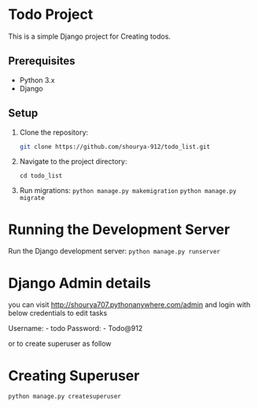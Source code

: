 # Todo Project

This is a simple Django project for Creating todos.

## Prerequisites

- Python 3.x
- Django

## Setup

1. Clone the repository:

   ```bash
   git clone https://github.com/shourya-912/todo_list.git

2. Navigate to the project directory:
   
   `cd todo_list`
   
   
3. Run migrations:
   `python manage.py makemigration`
   `python manage.py migrate`
   
# Running the Development Server

Run the Django development server:
   `python manage.py runserver`

# Django Admin details
you can visit http://shourya707.pythonanywhere.com/admin and login with below credentials to edit tasks

Username: - todo
Password: - Todo@912

or to create superuser as follow

# Creating Superuser
`python manage.py createsuperuser`

